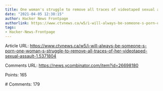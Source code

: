 ```yaml
---
title: One woman's struggle to remove all traces of videotaped sexual assault
date: "2021-04-05 12:38:15"
author: Hacker News Frontpage
authorlink: https://www.ctvnews.ca/w5/i-will-always-be-someone-s-porn-one-woman-s-struggle-to-remove-all-traces-of-her-videotaped-sexual-assault-1.5371804
tags:
- Hacker-News-Frontpage
---
```


<p>Article URL: <a href="https://www.ctvnews.ca/w5/i-will-always-be-someone-s-porn-one-woman-s-struggle-to-remove-all-traces-of-her-videotaped-sexual-assault-1.5371804">https://www.ctvnews.ca/w5/i-will-always-be-someone-s-porn-one-woman-s-struggle-to-remove-all-traces-of-her-videotaped-sexual-assault-1.5371804</a></p>
<p>Comments URL: <a href="https://news.ycombinator.com/item?id=26698180">https://news.ycombinator.com/item?id=26698180</a></p>
<p>Points: 165</p>
<p># Comments: 179</p>
